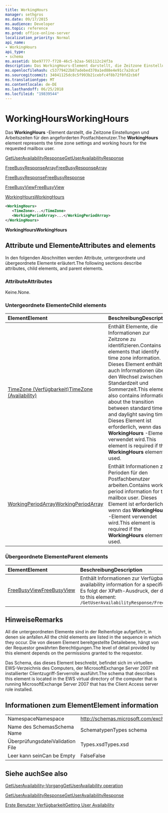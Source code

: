 ```yaml
---
title: WorkingHours
manager: sethgros
ms.date: 09/17/2015
ms.audience: Developer
ms.topic: reference
ms.prod: office-online-server
localization_priority: Normal
api_name:
- WorkingHours
api_type:
- schema
ms.assetid: bbe97777-f728-46c5-b2aa-565112c24f3a
description: Das WorkingHours-Element darstellt, die Zeitzone Einstellungen und Arbeitszeiten für den angeforderten Postfachbenutzer.
ms.openlocfilehash: c53779422b87adebed370a1ed88e4e91c7a2dcaf
ms.sourcegitcommit: 34041125dc8c5f993b21cebfc4f8b72f0fd2cb6f
ms.translationtype: MT
ms.contentlocale: de-DE
ms.lasthandoff: 06/25/2018
ms.locfileid: "19839544"
---
```

# <a name="workinghours"></a><span data-ttu-id="db002-103">WorkingHours</span><span class="sxs-lookup"><span data-stu-id="db002-103">WorkingHours</span></span>

<span data-ttu-id="db002-104">Das **WorkingHours** -Element darstellt, die Zeitzone Einstellungen und Arbeitszeiten für den angeforderten Postfachbenutzer.</span><span class="sxs-lookup"><span data-stu-id="db002-104">The **WorkingHours** element represents the time zone settings and working hours for the requested mailbox user.</span></span> 
  
[<span data-ttu-id="db002-105">GetUserAvailabilityResponse</span><span class="sxs-lookup"><span data-stu-id="db002-105">GetUserAvailabilityResponse</span></span>](getuseravailabilityresponse.md)
  
[<span data-ttu-id="db002-106">FreeBusyResponseArray</span><span class="sxs-lookup"><span data-stu-id="db002-106">FreeBusyResponseArray</span></span>](freebusyresponsearray.md)
  
[<span data-ttu-id="db002-107">FreeBusyResponse</span><span class="sxs-lookup"><span data-stu-id="db002-107">FreeBusyResponse</span></span>](freebusyresponse.md)
  
[<span data-ttu-id="db002-108">FreeBusyView</span><span class="sxs-lookup"><span data-stu-id="db002-108">FreeBusyView</span></span>](freebusyview.md)
  
[<span data-ttu-id="db002-109">WorkingHours</span><span class="sxs-lookup"><span data-stu-id="db002-109">WorkingHours</span></span>](workinghours-ex15websvcsotherref.md)
  
```xml
<WorkingHours>
   <TimeZone>...</TimeZone>
   <WorkingPeriodArray>...</WorkingPeriodArray>
</WorkingHours>
```

 <span data-ttu-id="db002-110">**WorkingHours**</span><span class="sxs-lookup"><span data-stu-id="db002-110">**WorkingHours**</span></span>
## <a name="attributes-and-elements"></a><span data-ttu-id="db002-111">Attribute und Elemente</span><span class="sxs-lookup"><span data-stu-id="db002-111">Attributes and elements</span></span>

<span data-ttu-id="db002-112">In den folgenden Abschnitten werden Attribute, untergeordnete und übergeordnete Elemente erläutert.</span><span class="sxs-lookup"><span data-stu-id="db002-112">The following sections describe attributes, child elements, and parent elements.</span></span>
  
### <a name="attributes"></a><span data-ttu-id="db002-113">Attribute</span><span class="sxs-lookup"><span data-stu-id="db002-113">Attributes</span></span>

<span data-ttu-id="db002-114">Keine.</span><span class="sxs-lookup"><span data-stu-id="db002-114">None.</span></span>
  
### <a name="child-elements"></a><span data-ttu-id="db002-115">Untergeordnete Elemente</span><span class="sxs-lookup"><span data-stu-id="db002-115">Child elements</span></span>

|<span data-ttu-id="db002-116">**Element**</span><span class="sxs-lookup"><span data-stu-id="db002-116">**Element**</span></span>|<span data-ttu-id="db002-117">**Beschreibung**</span><span class="sxs-lookup"><span data-stu-id="db002-117">**Description**</span></span>|
|:-----|:-----|
|[<span data-ttu-id="db002-118">TimeZone (Verfügbarkeit)</span><span class="sxs-lookup"><span data-stu-id="db002-118">TimeZone (Availability)</span></span>](timezone-availability.md) <br/> |<span data-ttu-id="db002-119">Enthält Elemente, die Informationen zur Zeitzone zu identifizieren.</span><span class="sxs-lookup"><span data-stu-id="db002-119">Contains elements that identify time zone information.</span></span> <span data-ttu-id="db002-120">Dieses Element enthält auch Informationen über den Wechsel zwischen Standardzeit und Sommerzeit.</span><span class="sxs-lookup"><span data-stu-id="db002-120">This element also contains information about the transition between standard time and daylight saving time.</span></span> <span data-ttu-id="db002-121">Dieses Element ist erforderlich, wenn das **WorkingHours** -Element verwendet wird.</span><span class="sxs-lookup"><span data-stu-id="db002-121">This element is required if the **WorkingHours** element is used.</span></span>  <br/> |
|[<span data-ttu-id="db002-122">WorkingPeriodArray</span><span class="sxs-lookup"><span data-stu-id="db002-122">WorkingPeriodArray</span></span>](workingperiodarray.md) <br/> |<span data-ttu-id="db002-123">Enthält Informationen zu Perioden für den Postfachbenutzer arbeiten.</span><span class="sxs-lookup"><span data-stu-id="db002-123">Contains working period information for the mailbox user.</span></span> <span data-ttu-id="db002-124">Dieses Element ist erforderlich, wenn das **WorkingHours** -Element verwendet wird.</span><span class="sxs-lookup"><span data-stu-id="db002-124">This element is required if the **WorkingHours** element is used.</span></span>  <br/> |
   
### <a name="parent-elements"></a><span data-ttu-id="db002-125">Übergeordnete Elemente</span><span class="sxs-lookup"><span data-stu-id="db002-125">Parent elements</span></span>

|<span data-ttu-id="db002-126">**Element**</span><span class="sxs-lookup"><span data-stu-id="db002-126">**Element**</span></span>|<span data-ttu-id="db002-127">**Beschreibung**</span><span class="sxs-lookup"><span data-stu-id="db002-127">**Description**</span></span>|
|:-----|:-----|
|[<span data-ttu-id="db002-128">FreeBusyView</span><span class="sxs-lookup"><span data-stu-id="db002-128">FreeBusyView</span></span>](freebusyview.md) <br/> |<span data-ttu-id="db002-129">Enthält Informationen zur Verfügbarkeit für einen bestimmten Benutzer.</span><span class="sxs-lookup"><span data-stu-id="db002-129">Contains availability information for a specific user.</span></span>  <br/> <span data-ttu-id="db002-130">Es folgt der XPath-Ausdruck, der dieses Element:</span><span class="sxs-lookup"><span data-stu-id="db002-130">The following is the XPath expression to this element:</span></span>  <br/>  `/GetUserAvailabilityResponse/FreeBusyResponseArray/FreeBusyResponse/FreeBusyView/` <br/> |
   
## <a name="remarks"></a><span data-ttu-id="db002-131">Hinweise</span><span class="sxs-lookup"><span data-stu-id="db002-131">Remarks</span></span>

<span data-ttu-id="db002-132">All die untergeordneten Elemente sind in der Reihenfolge aufgeführt, in denen sie anfallen.</span><span class="sxs-lookup"><span data-stu-id="db002-132">All the child elements are listed in the sequence in which they occur.</span></span> <span data-ttu-id="db002-133">Die von diesem Element bereitgestellte Detailebene, hängt von der Requestor gewährten Berechtigungen.</span><span class="sxs-lookup"><span data-stu-id="db002-133">The level of detail provided by this element depends on the permissions granted to the requestor.</span></span>
  
<span data-ttu-id="db002-134">Das Schema, das dieses Element beschreibt, befindet sich im virtuellen EWS-Verzeichnis des Computers, der MicrosoftExchange Server 2007 mit installierter Clientzugriff-Serverrolle ausführt.</span><span class="sxs-lookup"><span data-stu-id="db002-134">The schema that describes this element is located in the EWS virtual directory of the computer that is running MicrosoftExchange Server 2007 that has the Client Access server role installed.</span></span>
  
## <a name="element-information"></a><span data-ttu-id="db002-135">Informationen zum Element</span><span class="sxs-lookup"><span data-stu-id="db002-135">Element information</span></span>

|||
|:-----|:-----|
|<span data-ttu-id="db002-136">Namespace</span><span class="sxs-lookup"><span data-stu-id="db002-136">Namespace</span></span>  <br/> |http://schemas.microsoft.com/exchange/services/2006/types  <br/> |
|<span data-ttu-id="db002-137">Name des Schemas</span><span class="sxs-lookup"><span data-stu-id="db002-137">Schema Name</span></span>  <br/> |<span data-ttu-id="db002-138">Schematypen</span><span class="sxs-lookup"><span data-stu-id="db002-138">Types schema</span></span>  <br/> |
|<span data-ttu-id="db002-139">Überprüfungsdatei</span><span class="sxs-lookup"><span data-stu-id="db002-139">Validation File</span></span>  <br/> |<span data-ttu-id="db002-140">Types.xsd</span><span class="sxs-lookup"><span data-stu-id="db002-140">Types.xsd</span></span>  <br/> |
|<span data-ttu-id="db002-141">Leer kann sein</span><span class="sxs-lookup"><span data-stu-id="db002-141">Can be Empty</span></span>  <br/> |<span data-ttu-id="db002-142">False</span><span class="sxs-lookup"><span data-stu-id="db002-142">False</span></span>  <br/> |
   
## <a name="see-also"></a><span data-ttu-id="db002-143">Siehe auch</span><span class="sxs-lookup"><span data-stu-id="db002-143">See also</span></span>



[<span data-ttu-id="db002-144">GetUserAvailability-Vorgang</span><span class="sxs-lookup"><span data-stu-id="db002-144">GetUserAvailability operation</span></span>](getuseravailability-operation.md)
  
[<span data-ttu-id="db002-145">GetUserAvailabilityResponse</span><span class="sxs-lookup"><span data-stu-id="db002-145">GetUserAvailabilityResponse</span></span>](getuseravailabilityresponse.md)


[<span data-ttu-id="db002-146">Erste Benutzer Verfügbarkeit</span><span class="sxs-lookup"><span data-stu-id="db002-146">Getting User Availability</span></span>](http://msdn.microsoft.com/library/d4133fcb-9b0f-4e6b-aadf-a389da83516a%28Office.15%29.aspx)

